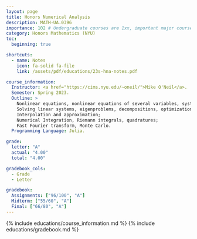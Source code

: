 ```yaml
---
layout: page
title: Honors Numerical Analysis
description: MATH-UA.0396
importance: 102 # Undergraduate courses are 1xx, important major courses 102
category: Honors Mathematics (NYU)
toc:
  beginning: true

shortcuts:
  - name: Notes
    icon: fa-solid fa-file
    link: /assets/pdf/educations/23s-hna-notes.pdf

course_information:
  Instructor: <a href="https://cims.nyu.edu/~oneil/">Mike O'Neil</a>.
  Semester: Spring 2023.
  Outline: >
    Nonlinear equations, nonlinear equations of several variables, systems of nonlinear equations of several variables;
    Solving linear systems, eigenproblems, decompositions, optimizations;
    Interpolation and approximation;
    Numerical Integration, Riemann integrals, quadratures;
    Fast Fourier transform, Monte Carlo.
  Programming Language: Julia.

grade:
  letter: "A"
  actual: "4.00"
  total: "4.00"

gradebook_cols:
  - Grade
  - Letter

gradebook:
  Assignments: ["96/100", "A"]
  Midterm: ["55/60", "A"]
  Final: ["66/80", "A"]
---
```


{% include educations/course_information.md %}
{% include educations/gradebook.md %}
